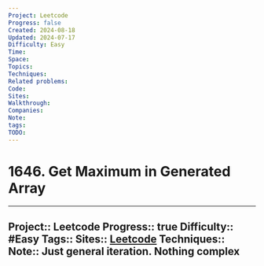 ```yaml
---
Project: Leetcode
Progress: false
Created: 2024-08-18
Updated: 2024-07-17
Difficulty: Easy
Time: 
Space: 
Topics: 
Techniques: 
Related problems: 
Code: 
Sites: 
Walkthrough: 
Companies: 
Note: 
tags: 
TODO:
---
```

# 1646. Get Maximum in Generated Array
---


Project:: Leetcode
Progress:: true
Difficulty:: #Easy 
Tags:: 
Sites:: [Leetcode](https://leetcode.com/problems/get-maximum-in-generated-array/description/)
Techniques:: 
Note:: Just general iteration. Nothing complex
---
